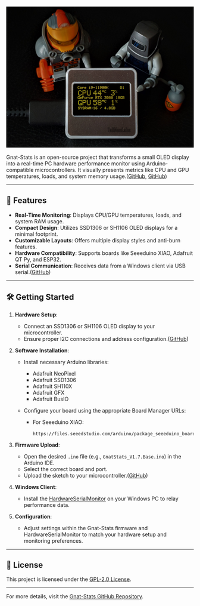 
![](https://github.com/koogar/Gnat-Stats/blob/master/images/3620111625420060746.png)
  
 Gnat-Stats is an open-source project that transforms a small OLED display into a real-time PC hardware performance monitor using Arduino-compatible microcontrollers. It visually presents metrics like CPU and GPU temperatures, loads, and system memory usage.([GitHub][1], [GitHub][2])

---

## 🔧 Features

* **Real-Time Monitoring**: Displays CPU/GPU temperatures, loads, and system RAM usage.
* **Compact Design**: Utilizes SSD1306 or SH1106 OLED displays for a minimal footprint.
* **Customizable Layouts**: Offers multiple display styles and anti-burn features.
* **Hardware Compatibility**: Supports boards like Seeeduino XIAO, Adafruit QT Py, and ESP32.
* **Serial Communication**: Receives data from a Windows client via USB serial.([GitHub][3])

---

## 🛠️ Getting Started

1. **Hardware Setup**:

   * Connect an SSD1306 or SH1106 OLED display to your microcontroller.
   * Ensure proper I2C connections and address configuration.([GitHub][3])

2. **Software Installation**:

   * Install necessary Arduino libraries:

     * Adafruit NeoPixel
     * Adafruit SSD1306
     * Adafruit SH110X
     * Adafruit GFX
     * Adafruit BusIO
   * Configure your board using the appropriate Board Manager URLs:

     * For Seeeduino XIAO:

       ```
       https://files.seeedstudio.com/arduino/package_seeeduino_boards_index.json
       ```

3. **Firmware Upload**:

   * Open the desired `.ino` file (e.g., `GnatStats_V1.7.Base.ino`) in the Arduino IDE.
   * Select the correct board and port.
   * Upload the sketch to your microcontroller.([GitHub][3])

4. **Windows Client**:

   * Install the [HardwareSerialMonitor](https://github.com/koogar/HardwareSerialMonitor) on your Windows PC to relay performance data.
3. **Configuration**:

   * Adjust settings within the Gnat-Stats firmware and HardwareSerialMonitor to match your hardware setup and monitoring preferences.


---

## 📜 License

This project is licensed under the [GPL-2.0 License](https://github.com/koogar/Gnat-Stats/blob/master/LICENSE.txt).

---

For more details, visit the [Gnat-Stats GitHub Repository](https://github.com/koogar/Gnat-Stats).

[1]: https://github.com/koogar/Gnat-Stats/releases?utm_source=chatgpt.com "Releases · koogar/Gnat-Stats - GitHub"
[2]: https://github.com/koogar/Gnat-Stats/blob/master/GnatStats_V1.7.Base/DisplayStats.ino?utm_source=chatgpt.com "Gnat-Stats/GnatStats_V1.7.Base/DisplayStats.ino at master - GitHub"
[3]: https://github.com/koogar/Gnat-Stats/blob/master/GnatStats_V1.7.Base/GnatStats_V1.7.Base.ino?utm_source=chatgpt.com "Gnat-Stats/GnatStats_V1.7.Base/GnatStats_V1.7.Base.ino at ... - GitHub"
[4]: https://github.com/koogar/Gnat-Stats?utm_source=chatgpt.com "GitHub - koogar/Gnat-Stats: GnatStats Tiny OLED Arduino PC Hardware ..."

